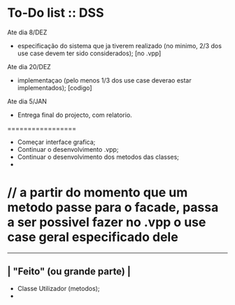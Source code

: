To-Do list :: DSS
=================

Ate dia 8/DEZ
- especificação do sistema que ja tiverem realizado (no minimo, 2/3 dos use case devem ter sido considerados); [no .vpp]

Ate dia 20/DEZ
- implementaçao (pelo menos 1/3 dos use case deverao estar implementados); [codigo]

Ate dia 5/JAN
- Entrega final do projecto, com relatorio.

=================
- Começar interface grafica;
- Continuar o desenvolvimento .vpp;
- Continuar o desenvolvimento dos metodos das classes;
-


// a partir do momento que um metodo passe para o facade, passa a ser possivel fazer no .vpp o use case geral especificado dele
=================



-----------------------------
| "Feito" (ou grande parte) |
-----------------------------
- Classe Utilizador (metodos);
- 
